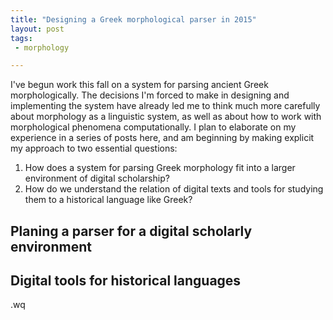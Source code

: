 ```yaml
---
title: "Designing a Greek morphological parser in 2015"
layout: post
tags:
 - morphology

---
```


I've begun work this fall on a system for parsing ancient Greek morphologically.  The decisions I'm forced to make in designing and implementing the system have already led me to think much more carefully about morphology as a linguistic system, as well as about how to work with morphological phenomena computationally.  I plan to elaborate on my experience in a series of posts here, and am beginning by making explicit my approach to two essential questions:

1. How does a system for parsing Greek morphology fit into a larger environment of digital scholarship?
1. How do we understand the relation of digital texts and tools for studying them to a historical language like Greek?


## Planing a parser for a digital scholarly environment


## Digital tools for historical languages










.wq
